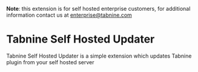 **Note**: this extension is for self hosted enterprise customers, for additional information contact us at enterprise@tabnine.com

# Tabnine Self Hosted Updater

Tabnine Self Hosted Updater is a simple extension which updates Tabnine plugin from your self hosted server

